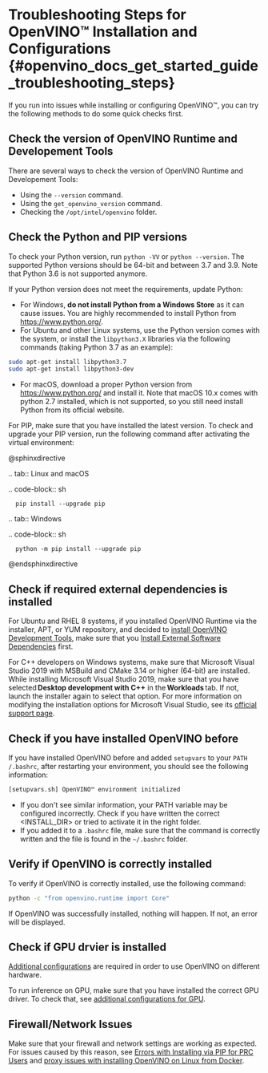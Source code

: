 # Troubleshooting Steps for OpenVINO™ Installation and Configurations {#openvino_docs_get_started_guide_troubleshooting_steps}

If you run into issues while installing or configuring OpenVINO™, you can try the following methods to do some quick checks first. 

## Check the version of OpenVINO Runtime and Developement Tools

There are several ways to check the version of OpenVINO Runtime and Developement Tools:
* Using the `--version` command.
* Using the `get_openvino_version` command.
* Checking the `/opt/intel/openvino` folder.

## Check the Python and PIP versions

To check your Python version, run `python -VV` or `python --version`. The supported Python versions should be 64-bit and between 3.7 and 3.9. Note that Python 3.6 is not supported anymore.

If your Python version does not meet the requirements, update Python:

* For Windows, **do not install Python from a Windows Store** as it can cause issues. You are highly recommended to install Python from <https://www.python.org/>.
* For Ubuntu and other Linux systems, use the Python version comes with the system, or install the `libpython3.X` libraries via the following commands (taking Python 3.7 as an example):
```sh
sudo apt-get install libpython3.7
sudo apt-get install libpython3-dev
```
* For macOS, download a proper Python version from <https://www.python.org/> and install it. Note that macOS 10.x comes with python 2.7 installed, which is not supported, so you still need install Python from its official website.

For PIP, make sure that you have installed the latest version. To check and upgrade your PIP version, run the following command after activating the virtual environment:

@sphinxdirective

.. tab:: Linux and macOS

   .. code-block:: sh
   
      pip install --upgrade pip
   
.. tab:: Windows

   .. code-block:: sh
   
      python -m pip install --upgrade pip


@endsphinxdirective


<!--## Check the special tips for Anaconda installation-->

<!--missing part-->


## Check if required external dependencies is installed

For Ubuntu and RHEL 8 systems, if you installed OpenVINO Runtime via the installer, APT, or YUM repository, and decided to [install OpenVINO Development Tools](installing-model-dev-tools.md), make sure that you <a href="openvino_docs_install_guides_installing_openvino_linux.html#install-external-dependencies">Install External Software Dependencies</a> first. 

For C++ developers on Windows systems, make sure that Microsoft Visual Studio 2019 with MSBuild and CMake 3.14 or higher (64-bit) are installed. While installing Microsoft Visual Studio 2019, make sure that you have selected **Desktop development with C++** in the **Workloads** tab. If not, launch the installer again to select that option. For more information on modifying the installation options for Microsoft Visual Studio, see its [official support page](https://docs.microsoft.com/en-us/visualstudio/install/modify-visual-studio?view=vs-2019).

## Check if you have installed OpenVINO before 

If you have installed OpenVINO before and added `setupvars` to your `PATH /.bashrc`, after restarting your environment, you should see the following information:
```sh
[setupvars.sh] OpenVINO™ environment initialized
```

- If you don't see similar information, your PATH variable may be configured incorrectly. Check if you have written the correct <INSTALL_DIR> or tried to activate it in the right folder.
- If you added it to a `.bashrc` file, make sure that the command is correctly written and the file is found in the `~/.bashrc` folder.

## Verify if OpenVINO is correctly installed

To verify if OpenVINO is correctly installed, use the following command:
```sh
python -c "from openvino.runtime import Core"
```

If OpenVINO was successfully installed, nothing will happen. If not, an error will be displayed. 

## Check if GPU drvier is installed

[Additional configurations](configurations-header.md) are required in order to use OpenVINO on different hardware.

To run inference on GPU, make sure that you have installed the correct GPU driver. To check that, see [additional configurations for GPU](configurations-for-intel-gpu.md).

## Firewall/Network Issues

Make sure that your firewall and network settings are working as expected. For issues caused by this reason, see <a href="openvino_docs_get_started_guide_troubleshooting_issues.html#install-for-prc">Errors with Installing via PIP for PRC Users</a> and <a href="openvino_docs_get_started_guide_troubleshooting_issues.html#proxy-issues">proxy issues with installing OpenVINO on Linux from Docker</a>.